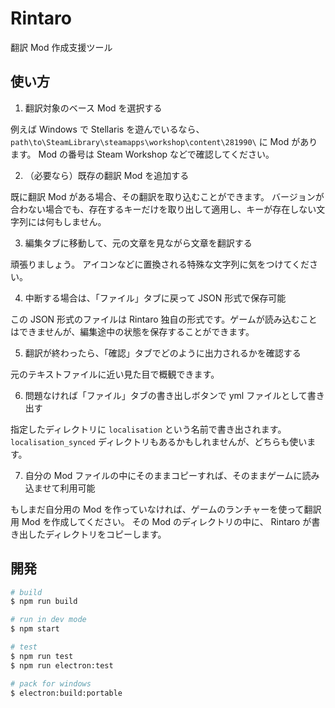 # Rintaro

翻訳 Mod 作成支援ツール

## 使い方

1. 翻訳対象のベース Mod を選択する

例えば Windows で Stellaris を遊んでいるなら、 `path\to\SteamLibrary\steamapps\workshop\content\281990\` に Mod があります。
Mod の番号は Steam Workshop などで確認してください。

2. （必要なら）既存の翻訳 Mod を追加する

既に翻訳 Mod がある場合、その翻訳を取り込むことができます。
バージョンが合わない場合でも、存在するキーだけを取り出して適用し、キーが存在しない文字列には何もしません。

3. 編集タブに移動して、元の文章を見ながら文章を翻訳する

頑張りましょう。
アイコンなどに置換される特殊な文字列に気をつけてください。

4. 中断する場合は、「ファイル」タブに戻って JSON 形式で保存可能

この JSON 形式のファイルは Rintaro 独自の形式です。ゲームが読み込むことはできませんが、編集途中の状態を保存することができます。

5. 翻訳が終わったら、「確認」タブでどのように出力されるかを確認する

元のテキストファイルに近い見た目で概観できます。

6. 問題なければ「ファイル」タブの書き出しボタンで yml ファイルとして書き出す

指定したディレクトリに `localisation` という名前で書き出されます。 `localisation_synced` ディレクトリもあるかもしれませんが、どちらも使います。

7. 自分の Mod ファイルの中にそのままコピーすれば、そのままゲームに読み込ませて利用可能

もしまだ自分用の Mod を作っていなければ、ゲームのランチャーを使って翻訳用 Mod を作成してください。
その Mod のディレクトリの中に、 Rintaro が書き出したディレクトリをコピーします。

## 開発

```bash
# build
$ npm run build

# run in dev mode
$ npm start

# test
$ npm run test
$ npm run electron:test

# pack for windows
$ electron:build:portable
```